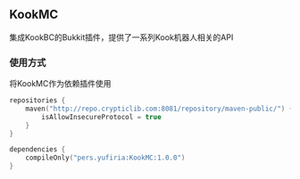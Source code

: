## KookMC

集成KookBC的Bukkit插件，提供了一系列Kook机器人相关的API

### 使用方式

将KookMC作为依赖插件使用

```kotlin
repositories {
    maven("http://repo.crypticlib.com:8081/repository/maven-public/") {
        isAllowInsecureProtocol = true
    }
}

dependencies {
    compileOnly("pers.yufiria:KookMC:1.0.0")
}
```
